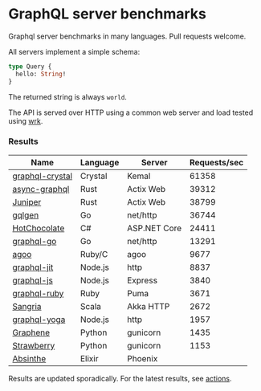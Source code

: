 # GraphQL server benchmarks

Graphql server benchmarks in many languages. Pull requests welcome.

All servers implement a simple schema:

```graphql
type Query {
  hello: String!
}
```

The returned string is always `world`.

The API is served over HTTP using a common web server and load tested using [wrk](https://github.com/wg/wrk).

### Results

| Name                                                            | Language | Server       | Requests/sec |
| --------------------------------------------------------------- | -------- | ------------ | ------------ |
| [graphql-crystal](https://github.com/graphql-crystal/graphql)   | Crystal  | Kemal        | 61358        |
| [async-graphql](https://github.com/async-graphql/async-graphql) | Rust     | Actix Web    | 39312        |
| [Juniper](https://github.com/graphql-rust/juniper)              | Rust     | Actix Web    | 38799        |
| [gqlgen](https://github.com/99designs/gqlgen)                   | Go       | net/http     | 36744        |
| [HotChocolate](https://github.com/ChilliCream/hotchocolate)     | C#       | ASP.NET Core | 24411        |
| [graphql-go](https://github.com/graphql-go/graphql)             | Go       | net/http     | 13291        |
| [agoo](https://github.com/ohler55/agoo)                         | Ruby/C   | agoo         | 9677         |
| [graphql-jit](https://github.com/zalando-incubator/graphql-jit) | Node.js  | http         | 8837         |
| [graphql-js](https://github.com/graphql/graphql-js)             | Node.js  | Express      | 3840         |
| [graphql-ruby](https://graphql-ruby.org/)                       | Ruby     | Puma         | 3671         |
| [Sangria](https://github.com/sangria-graphql/sangria)           | Scala    | Akka HTTP    | 2672         |
| [graphql-yoga](https://github.com/dotansimha/graphql-yoga)      | Node.js  | http         | 1957         |
| [Graphene](https://github.com/graphql-python/graphene)          | Python   | gunicorn     | 1435         |
| [Strawberry](https://github.com/strawberry-graphql/strawberry)  | Python   | gunicorn     | 1153         |
| [Absinthe](https://github.com/absinthe-graphql/absinthe)        | Elixir   | Phoenix      |              |

Results are updated sporadically. For the latest results, see [actions](https://github.com/graphql-crystal/benchmarks/actions).

